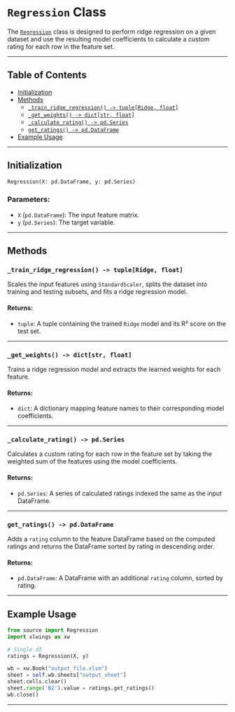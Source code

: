 # `Regression` Class

The [`Regression`](../source/regression.py) class is designed to perform ridge regression on a given dataset and use the resulting model coefficients to calculate a custom rating for each row in the feature set.

---

## Table of Contents

- [Initialization](#initialization)
- [Methods](#methods)
  - [`_train_ridge_regression() -> tuple[Ridge, float]`](#_train_ridge_regression---tupleridge-float)
  - [`_get_weights() -> dict[str, float]`](#_get_weights---dictstr-float)
  - [`_calculate_rating() -> pd.Series`](#_calculate_rating---pdseries)
  - [`get_ratings() -> pd.DataFrame`](#get_ratings---pddataframe)
- [Example Usage](#example-usage)

---

## Initialization

```python
Regression(X: pd.DataFrame, y: pd.Series)
```

### Parameters:
- `X` (`pd.DataFrame`): The input feature matrix.
- `y` (`pd.Series`): The target variable.

---

## Methods

### `_train_ridge_regression() -> tuple[Ridge, float]`

Scales the input features using `StandardScaler`, splits the dataset into training and testing subsets, and fits a ridge regression model.

#### Returns:
- `tuple`: A tuple containing the trained `Ridge` model and its R² score on the test set.

---

### `_get_weights() -> dict[str, float]`

Trains a ridge regression model and extracts the learned weights for each feature.

#### Returns:
- `dict`: A dictionary mapping feature names to their corresponding model coefficients.

---

### `_calculate_rating() -> pd.Series`

Calculates a custom rating for each row in the feature set by taking the weighted sum of the features using the model coefficients.

#### Returns:
- `pd.Series`: A series of calculated ratings indexed the same as the input DataFrame.

---

### `get_ratings() -> pd.DataFrame`

Adds a `rating` column to the feature DataFrame based on the computed ratings and returns the DataFrame sorted by rating in descending order.

#### Returns:
- `pd.DataFrame`: A DataFrame with an additional `rating` column, sorted by rating.

---

## Example Usage

```python
from source import Regression
import xlwings as xw

# Single df
ratings = Regression(X, y)

wb = xw.Book("output_file.xlsm")
sheet = self.wb.sheets["output_sheet"]
sheet.cells.clear()
sheet.range('B2').value = ratings.get_ratings()
wb.close()
```

---
